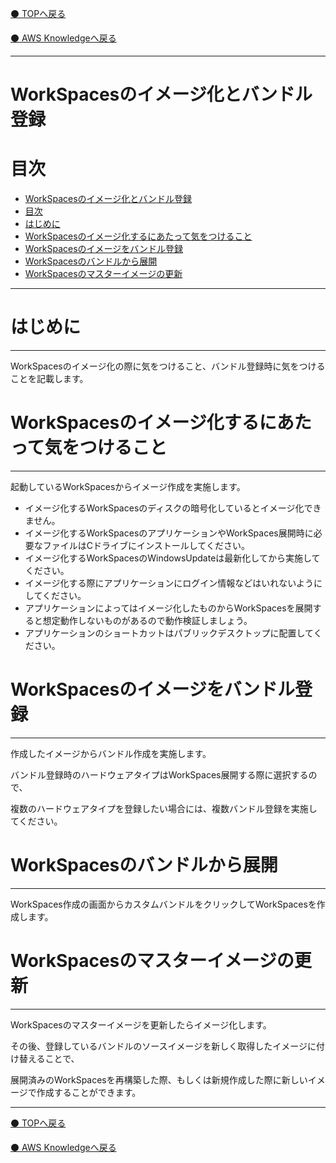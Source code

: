 [⚫️ TOPへ戻る](https://actmotech.xyz/)

[⚫️ AWS Knowledgeへ戻る](/AWS/top)

---

# WorkSpacesのイメージ化とバンドル登録

# 目次

- [WorkSpacesのイメージ化とバンドル登録](#workspacesのイメージ化とバンドル登録)
- [目次](#目次)
- [はじめに](#はじめに)
- [WorkSpacesのイメージ化するにあたって気をつけること](#workspacesのイメージ化するにあたって気をつけること)
- [WorkSpacesのイメージをバンドル登録](#workspacesのイメージをバンドル登録)
- [WorkSpacesのバンドルから展開](#workspacesのバンドルから展開)
- [WorkSpacesのマスターイメージの更新](#workspacesのマスターイメージの更新)

---

# はじめに

---

WorkSpacesのイメージ化の際に気をつけること、バンドル登録時に気をつけることを記載します。

# WorkSpacesのイメージ化するにあたって気をつけること

---

起動しているWorkSpacesからイメージ作成を実施します。

- イメージ化するWorkSpacesのディスクの暗号化しているとイメージ化できません。
- イメージ化するWorkSpacesのアプリケーションやWorkSpaces展開時に必要なファイルはCドライブにインストールしてください。
- イメージ化するWorkSpacesのWindowsUpdateは最新化してから実施してください。
- イメージ化する際にアプリケーションにログイン情報などはいれないようにしてください。
- アプリケーションによってはイメージ化したものからWorkSpacesを展開すると想定動作しないものがあるので動作検証しましょう。
- アプリケーションのショートカットはパブリックデスクトップに配置してください。

# WorkSpacesのイメージをバンドル登録

---

作成したイメージからバンドル作成を実施します。

バンドル登録時のハードウェアタイプはWorkSpaces展開する際に選択するので、

複数のハードウェアタイプを登録したい場合には、複数バンドル登録を実施してください。
    

# WorkSpacesのバンドルから展開

---

WorkSpaces作成の画面からカスタムバンドルをクリックしてWorkSpacesを作成します。

# WorkSpacesのマスターイメージの更新

---

WorkSpacesのマスターイメージを更新したらイメージ化します。

その後、登録しているバンドルのソースイメージを新しく取得したイメージに付け替えることで、

展開済みのWorkSpacesを再構築した際、もしくは新規作成した際に新しいイメージで作成することができます。

---

[⚫️ TOPへ戻る](https://actmotech.xyz/)

[⚫️ AWS Knowledgeへ戻る](/AWS/top)
